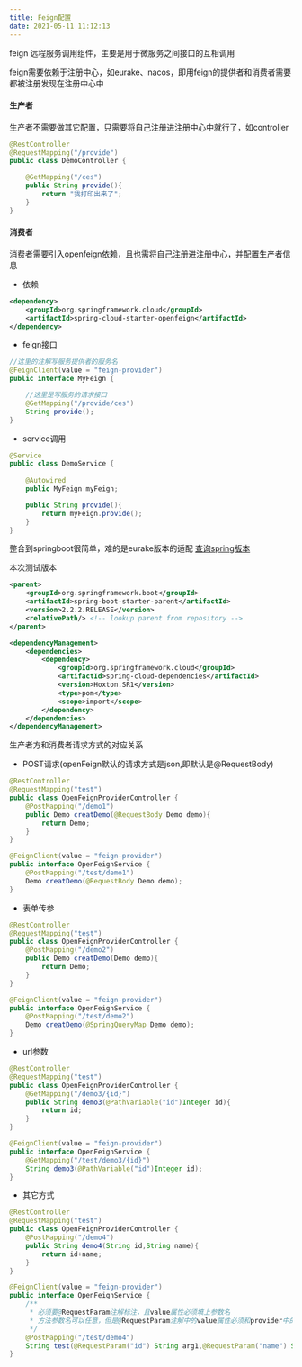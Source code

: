 ```yaml
---
title: Feign配置
date: 2021-05-11 11:12:13
---
```


feign 远程服务调用组件，主要是用于微服务之间接口的互相调用

feign需要依赖于注册中心，如eurake、nacos，即用feign的提供者和消费者需要都被注册发现在注册中心中

#### 生产者

生产者不需要做其它配置，只需要将自己注册进注册中心中就行了，如controller

```java
@RestController
@RequestMapping("/provide")
public class DemoController {

    @GetMapping("/ces")
    public String provide(){
        return "我打印出来了";
    }
}
```

#### 消费者

消费者需要引入openfeign依赖，且也需将自己注册进注册中心，并配置生产者信息

- 依赖

```xml
<dependency>
    <groupId>org.springframework.cloud</groupId>
    <artifactId>spring-cloud-starter-openfeign</artifactId>
</dependency>
```

- feign接口

```java
//这里的注解写服务提供者的服务名
@FeignClient(value = "feign-provider")
public interface MyFeign {

    //这里是写服务的请求接口
    @GetMapping("/provide/ces")
    String provide();
}
```

- service调用

```java
@Service
public class DemoService {
    
    @Autowired 
    public MyFeign myFeign;

    public String provide(){
        return myFeign.provide();
    }
}
```



整合到springboot很简单，难的是eurake版本的适配     [查询spring版本](https://start.spring.io/actuator/info)

本次测试版本

```xml
<parent>
    <groupId>org.springframework.boot</groupId>
    <artifactId>spring-boot-starter-parent</artifactId>
    <version>2.2.2.RELEASE</version>
    <relativePath/> <!-- lookup parent from repository -->
</parent>
```

```xml
<dependencyManagement>
    <dependencies>
        <dependency>
            <groupId>org.springframework.cloud</groupId>
            <artifactId>spring-cloud-dependencies</artifactId>
            <version>Hoxton.SR1</version>
            <type>pom</type>
            <scope>import</scope>
        </dependency>
    </dependencies>
</dependencyManagement>
```

生产者方和消费者请求方式的对应关系

- POST请求(openFeign默认的请求方式是json,即默认是@RequestBody)

```java
@RestController
@RequestMapping("test")
public class OpenFeignProviderController {
    @PostMapping("/demo1")
    public Demo creatDemo(@RequestBody Demo demo){
        return Demo;
    }
}
```

```java
@FeignClient(value = "feign-provider")
public interface OpenFeignService {
    @PostMapping("/test/demo1")
    Demo creatDemo(@RequestBody Demo demo);
}
```

- 表单传参

```java
@RestController
@RequestMapping("test")
public class OpenFeignProviderController {
    @PostMapping("/demo2")
    public Demo creatDemo(Demo demo){
        return Demo;
    }
}
```

```java
@FeignClient(value = "feign-provider")
public interface OpenFeignService {
    @PostMapping("/test/demo2")
    Demo creatDemo(@SpringQueryMap Demo demo);
}
```

- url参数

```java
@RestController
@RequestMapping("test")
public class OpenFeignProviderController {
    @GetMapping("/demo3/{id}")
    public String demo3(@PathVariable("id")Integer id){
        return id;
    }
}
```

```java
@FeignClient(value = "feign-provider")
public interface OpenFeignService {
 	@GetMapping("/test/demo3/{id}")
    String demo3(@PathVariable("id")Integer id);
}
```

- 其它方式

```java
@RestController
@RequestMapping("test")
public class OpenFeignProviderController {
	@PostMapping("/demo4")
    public String demo4(String id,String name){
        return id+name;
    }
}
```

```java
@FeignClient(value = "feign-provider")
public interface OpenFeignService {
    /**
     * 必须要@RequestParam注解标注，且value属性必须填上参数名
     * 方法参数名可以任意，但是@RequestParam注解中的value属性必须和provider中的参数名相同
     */
    @PostMapping("/test/demo4")
    String test(@RequestParam("id") String arg1,@RequestParam("name") String arg2);
}
```



